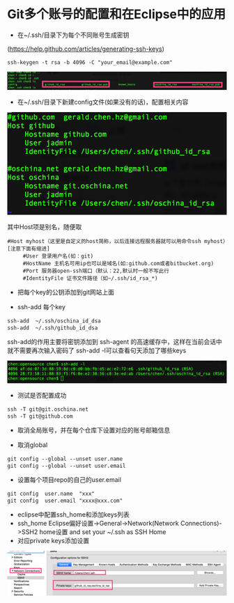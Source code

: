 # Git多个账号的配置和在Eclipse中的应用


+ 在~/.ssh/目录下为每个不同账号生成密钥 

(https://help.github.com/articles/generating-ssh-keys)
```
ssh-keygen -t rsa -b 4096 -C "your_email@example.com"
```
![image](https://github.com/jadmin/notes/blob/master/assets/0001.png?raw=true)


+ 在~/.ssh/目录下新建config文件(如果没有的话)，配置相关内容

![image](https://github.com/jadmin/notes/blob/master/assets/0002.png?raw=true)

其中Host项是别名，随便取
```
#Host myhost（这里是自定义的host简称，以后连接远程服务器就可以用命令ssh myhost）[注意下面有缩进]
     #User 登录用户名(如：git)
     #HostName 主机名可用ip也可以是域名(如:github.com或者bitbucket.org)
     #Port 服务器open-ssh端口（默认：22,默认时一般不写此行
     #IdentityFile 证书文件路径（如~/.ssh/id_rsa_*)
```

+ 把每个key的公钥添加到git网站上面

+ ssh-add 每个key
```
ssh-add  ~/.ssh/oschina_id_dsa
ssh-add  ~/.ssh/github_id_dsa
```

ssh-add的作用主要将密钥添加到 ssh-agent 的高速缓存中，这样在当前会话中就不需要再次输入密码了
ssh-add -l可以查看句天添加了哪些keys

![image](https://github.com/jadmin/notes/blob/master/assets/0003.png?raw=true)

+ 测试是否配置成功
```
ssh -T git@git.oschina.net
ssh -T git@github.com
```

+ 取消全局账号，并在每个仓库下设置对应的账号邮箱信息
 - 取消global
```
git config --global --unset user.name
git config --global --unset user.email
```

 - 设置每个项目repo的自己的user.email
```
git config  user.name  "xxx"
git config  user.email "xxxx@xxx.com"
```

+ eclipse中配置ssh_home和添加keys列表
 + ssh_home
Eclipse偏好设置->General->Network(Network Connections)->SSH2 home设置 and set your ~/.ssh as SSH Home
 + 对应private keys添加设置
 
![image](https://github.com/jadmin/notes/blob/master/assets/0004.png?raw=true)

